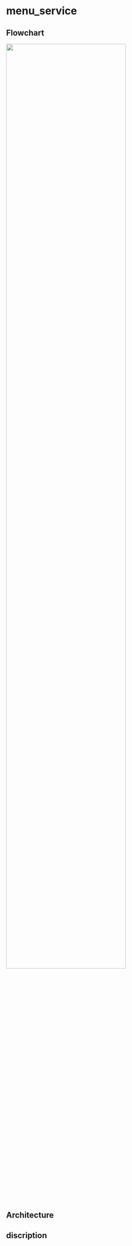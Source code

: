 # menu_service

## Flowchart
<img width="80%" src="https://user-images.githubusercontent.com/93904773/159284693-e796ff97-f670-4d8d-a4d4-f2987094e727.JPG"/>

## Architecture

## discription
